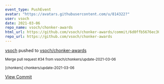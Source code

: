 ```yaml
---
event_type: PushEvent
avatar: "https://avatars.githubusercontent.com/u/814322?"
user: vsoch
date: 2021-03-06
repo_name: vsoch/chonker-awards
html_url: https://github.com/vsoch/chonker-awards/commit/6d0ffb5676ec303a78fcd344c62829c27217297c
repo_url: https://github.com/vsoch/chonker-awards
---
```


<a href='https://github.com/vsoch' target='_blank'>vsoch</a> pushed to <a href='https://github.com/vsoch/chonker-awards' target='_blank'>vsoch/chonker-awards</a>

<small>Merge pull request #34 from vsoch/chonkers/update-2021-03-06

[chonkers] chonkers/update-2021-03-06</small>

<a href='https://github.com/vsoch/chonker-awards/commit/6d0ffb5676ec303a78fcd344c62829c27217297c' target='_blank'>View Commit</a>